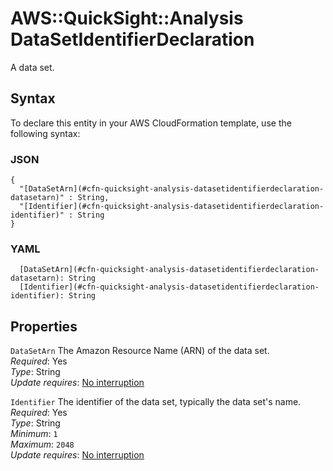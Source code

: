 # AWS::QuickSight::Analysis DataSetIdentifierDeclaration<a name="aws-properties-quicksight-analysis-datasetidentifierdeclaration"></a>

A data set\.

## Syntax<a name="aws-properties-quicksight-analysis-datasetidentifierdeclaration-syntax"></a>

To declare this entity in your AWS CloudFormation template, use the following syntax:

### JSON<a name="aws-properties-quicksight-analysis-datasetidentifierdeclaration-syntax.json"></a>

```
{
  "[DataSetArn](#cfn-quicksight-analysis-datasetidentifierdeclaration-datasetarn)" : String,
  "[Identifier](#cfn-quicksight-analysis-datasetidentifierdeclaration-identifier)" : String
}
```

### YAML<a name="aws-properties-quicksight-analysis-datasetidentifierdeclaration-syntax.yaml"></a>

```
  [DataSetArn](#cfn-quicksight-analysis-datasetidentifierdeclaration-datasetarn): String
  [Identifier](#cfn-quicksight-analysis-datasetidentifierdeclaration-identifier): String
```

## Properties<a name="aws-properties-quicksight-analysis-datasetidentifierdeclaration-properties"></a>

`DataSetArn`  <a name="cfn-quicksight-analysis-datasetidentifierdeclaration-datasetarn"></a>
The Amazon Resource Name \(ARN\) of the data set\.  
*Required*: Yes  
*Type*: String  
*Update requires*: [No interruption](https://docs.aws.amazon.com/AWSCloudFormation/latest/UserGuide/using-cfn-updating-stacks-update-behaviors.html#update-no-interrupt)

`Identifier`  <a name="cfn-quicksight-analysis-datasetidentifierdeclaration-identifier"></a>
The identifier of the data set, typically the data set's name\.  
*Required*: Yes  
*Type*: String  
*Minimum*: `1`  
*Maximum*: `2048`  
*Update requires*: [No interruption](https://docs.aws.amazon.com/AWSCloudFormation/latest/UserGuide/using-cfn-updating-stacks-update-behaviors.html#update-no-interrupt)